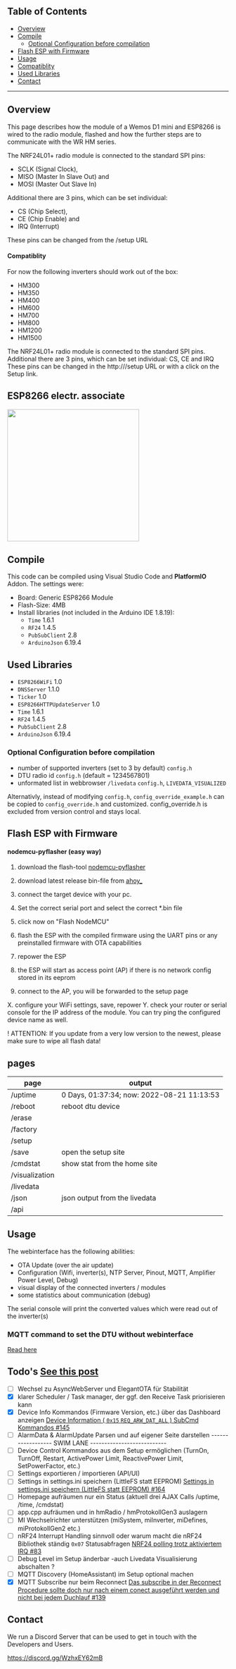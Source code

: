 ## Table of Contents

- [Overview](#overview)
- [Compile](#compile)
  * [Optional Configuration before compilation](#optional-configuration-before-compilation)
- [Flash ESP with Firmware](#flash-esp-with-firmware)
- [Usage](#usage)
- [Compatiblity](#compatiblity)
- [Used Libraries](#used-libraries)
- [Contact](#contact)

***

## Overview

This page describes how the module of a Wemos D1 mini and ESP8266 is wired to the radio module, flashed and how the further steps are to communicate with the WR HM series.

The NRF24L01+ radio module is connected to the
standard SPI pins:
- SCLK (Signal Clock),
- MISO (Master In Slave Out) and
- MOSI (Master Out Slave In)

Additional there are 3 pins, which can be set individual:
- CS (Chip Select),
- CE (Chip Enable) and
- IRQ (Interrupt)

These pins can be changed from the /setup URL

#### Compatiblity
For now the following inverters should work out of the box:
- HM300
- HM350
- HM400
- HM600
- HM700
- HM800
- HM1200
- HM1500

The NRF24L01+ radio module is connected to the standard SPI pins. 
Additional there are 3 pins, which can be set individual: CS, CE and IRQ
These pins can be changed in the http://<ip-adress>/setup URL or with a click on the Setup link.

## ESP8266 electr. associate
<img src="https://github.com/grindylow/ahoy/blob/main/doc/ESP8266_nRF24L01%2B_bb.png" width="300">

## Compile

This code can be compiled using Visual Studio Code and **PlatformIO** Addon. The settings were:

- Board: Generic ESP8266 Module
- Flash-Size: 4MB
- Install libraries (not included in the Arduino IDE 1.8.19):
  - `Time` 1.6.1
  - `RF24` 1.4.5
  - `PubSubClient` 2.8
  - `ArduinoJson` 6.19.4
  
## Used Libraries 

- `ESP8266WiFi` 1.0
- `DNSServer` 1.1.0
- `Ticker` 1.0
- `ESP8266HTTPUpdateServer` 1.0
- `Time` 1.6.1
- `RF24` 1.4.5
- `PubSubClient` 2.8
- `ArduinoJson` 6.19.4

### Optional Configuration before compilation

- number of supported inverters (set to 3 by default) `config.h`
- DTU radio id `config.h` (default = 1234567801)
- unformated list in webbrowser `/livedata` `config.h`, `LIVEDATA_VISUALIZED`

Alternativly, instead of modifying `config.h`, `config_override_example.h` can be copied to `config_override.h` and customized.
config_override.h is excluded from version control and stays local.

## Flash ESP with Firmware

#### nodemcu-pyflasher (easy way)
1. download the flash-tool [nodemcu-pyflasher](https://github.com/marcelstoer/nodemcu-pyflasher)
2. download latest release bin-file from [ahoy_](https://github.com/grindylow/ahoy/releases)
3. connect the target device with your pc.
4. Set the correct serial port and select the correct *.bin file 
5. click now on "Flash NodeMCU"

1. flash the ESP with the compiled firmware using the UART pins or any preinstalled firmware with OTA capabilities
2. repower the ESP
3. the ESP will start as access point (AP) if there is no network config stored in its eeprom
4. connect to the AP, you will be forwarded to the setup page

X. configure your WiFi settings, save, repower
Y. check your router or serial console for the IP address of the module. You can try ping the configured device name as well.
  
! ATTENTION: If you update from a very low version to the newest, please make sure to wipe all flash data!

## pages
| page | output |
| ---- | ------ |
| /uptime | 0 Days, 01:37:34; now: 2022-08-21 11:13:53 |
| /reboot | reboot dtu device |
| /erase |    |
| /factory |    |
| /setup |    |
| /save | open the setup site |
| /cmdstat | show stat from the home site | 
| /visualization |     |
| /livedata |     |
| /json | json output from the livedata |
| /api |    |

## Usage

The webinterface has the following abilities:
- OTA Update (over the air update)
- Configuration (Wifi, inverter(s), NTP Server, Pinout, MQTT, Amplifier Power Level, Debug)
- visual display of the connected inverters / modules
- some statistics about communication (debug)

The serial console will print the converted values which were read out of the inverter(s)
  
### MQTT command to set the DTU without webinterface
 [Read here](https://github.com/grindylow/ahoy/blob/development02/tools/esp8266/User_Manual.md)

 ## Todo's [See this post](https://github.com/grindylow/ahoy/issues/142)

- [ ]  Wechsel zu AsyncWebServer und ElegantOTA für Stabilität
- [x]  klarer Scheduler / Task manager, der ggf. den Receive Task priorisieren kann
- [x]  Device Info Kommandos (Firmware Version, etc.) über das Dashboard anzeigen [Device Information ( `0x15` `REQ_ARW_DAT_ALL` ) SubCmd Kommandos #145](https://github.com/grindylow/ahoy/issues/145)
- [ ]  AlarmData & AlarmUpdate Parsen und auf eigener Seite darstellen
------------------ SWIM LANE ---------------------------
- [ ]  Device Control Kommandos aus dem Setup ermöglichen (TurnOn, TurnOff, Restart, ActivePower Limit, ReactivePower Limit, SetPowerFactor, etc.)
- [ ]  Settings exportieren / importieren (API/UI)
- [ ]  Settings in settings.ini speichern (LittleFS statt EEPROM) [Settings in settings.ini speichern (LittleFS statt EEPROM) #164](https://github.com/grindylow/ahoy/issues/164)
- [ ]  Homepage aufräumen nur ein Status (aktuell drei AJAX Calls /uptime, /time, /cmdstat)
- [ ]  app.cpp aufräumen und in hmRadio / hmProtokollGen3 auslagern
- [ ]  MI Wechselrichter unterstützen (miSystem, miInverter, miDefines, miProtokollGen2 etc.)
- [ ]  nRF24 Interrupt Handling sinnvoll oder warum macht die nRF24 Bibliothek ständig `0x07` Statusabfragen [NRF24 polling trotz aktiviertem IRQ #83](https://github.com/grindylow/ahoy/issues/83)
- [ ]  Debug Level im Setup änderbar -auch Livedata Visualisierung abschalten ?
- [ ]  MQTT Discovery (HomeAssistant) im Setup optional machen
- [x]  MQTT Subscribe nur beim Reconnect [Das subscribe in der Reconnect Procedure sollte doch nur nach einem conect ausgeführt werden und nicht bei jedem Duchlauf #139](https://github.com/grindylow/ahoy/issues/139)

## Contact
We run a Discord Server that can be used to get in touch with the Developers and Users.

https://discord.gg/WzhxEY62mB
